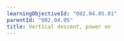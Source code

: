 ```yaml
---
learningObjectiveId: "082.04.05.01"
parentId: "082.04.05"
title: Vertical descent, power on
---
```

